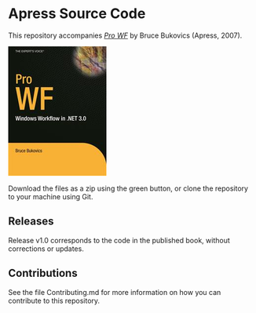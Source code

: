 # Apress Source Code

This repository accompanies [*Pro WF*](http://www.apress.com/9781590597781) by Bruce Bukovics (Apress, 2007).

![Cover image](9781590597781.jpg)

Download the files as a zip using the green button, or clone the repository to your machine using Git.

## Releases

Release v1.0 corresponds to the code in the published book, without corrections or updates.

## Contributions

See the file Contributing.md for more information on how you can contribute to this repository.
